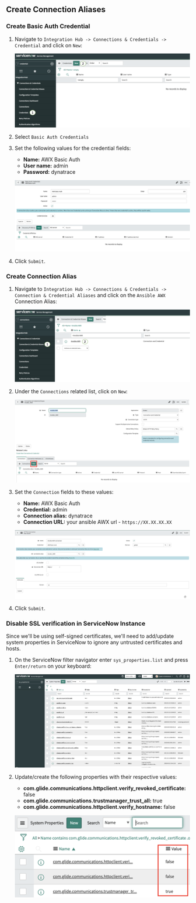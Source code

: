 ## Create Connection Aliases

### Create Basic Auth Credential

1. Navigate to `Integration Hub -> Connections & Credentials -> Credential` and click on `New`:

    ![service-now-cred](../../../assets/images/service-now-cred.png)

1. Select `Basic Auth Credentials`

1. Set the following values for the credential fields:

    - **Name:** AWX Basic Auth
    - **User name:** admin
    - **Password:** dynatrace

    ![service-now-credential](../../../assets/images/service-now-credential.png)

1. Click `Submit`.

### Create Connection Alias

1. Navigate to `Integration Hub -> Connections & Credentials -> Connection & Credential Aliases` and click on the `Ansible AWX` Connection Alias:

    ![service-now-conn-alias](../../../assets/images/service-now-conn-alias.png)

1. Under the `Connections` related list, click on `New`:

    ![service-now-conn-alias-details](../../../assets/images/service-now-conn-alias-details.png)

1. Set the `Connection` fields to these values:
    - **Name:** AWX Basic Auth
    - **Credential:** admin
    - **Connection alias:** dynatrace
    - **Connection URL:** your ansible AWX url - `https://XX.XX.XX.XX`

    ![servicenow-connection-details](../../../assets/images/servicenow-connection-details.png)

1. Click `Submit`.

### Disable SSL verification in ServiceNow Instance

Since we'll be using self-signed certificates, we'll need to add/update system properties in ServiceNow to ignore any untrusted certificates and hosts.

1. On the ServiceNow filter navigator enter `sys_properties.list` and press `Enter/return` on your keyboard:

    ![servicenow_sys_properties](../../../assets/images/servicenow_sys_properties.png)

1. Update/create the following properties with their respective values:
    - **com.glide.communications.httpclient.verify_revoked_certificate:** false
    - **com.glide.communications.trustmanager_trust_all:** true
    - **com.glide.communications.httpclient.verify_hostname:** false

    ![servicenow_sys_properties_values](../../../assets/images/servicenow_sys_properties_values.png)
